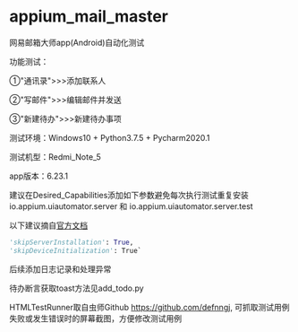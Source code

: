
# appium_mail_master
网易邮箱大师app(Android)自动化测试

功能测试：

①"通讯录">>>添加联系人

②"写邮件">>>编辑邮件并发送

③"新建待办">>>新建待办事项


测试环境：Windows10 + Python3.7.5 + Pycharm2020.1

测试机型：Redmi_Note_5

app版本：6.23.1

建议在Desired_Capabilities添加如下参数避免每次执行测试重复安装
io.appium.uiautomator.server 和 io.appium.uiautomator.server.test

以下建议摘自[官方文档](https://github.com/appium/appium/blob/master/docs/en/writing-running-appium/caps.md)

```python
'skipServerInstallation': True,
'skipDeviceInitialization': True`
```

  
  后续添加日志记录和处理异常
  
  待办断言获取toast方法见add_todo.py
  
  HTMLTestRunner取自虫师Github
  https://github.com/defnngj,
  可抓取测试用例失败或发生错误时的屏幕截图，方便修改测试用例